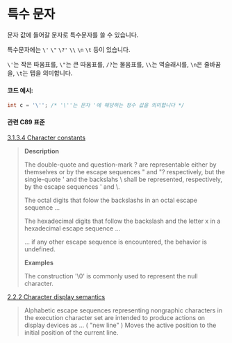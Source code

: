 # 특수 문자
문자 값에 들어갈 문자로 특수문자를 쓸 수 있습니다.   

특수문자에는 `\'` `\"` `\?'` `\\` `\n` `\t` 등이 있습니다.

`\'`는 작은 따옴표를, `\"`는 큰 따옴표를, `/?`는 물음표를, `\\`는 역슬래시를, `\n`은 줄바꿈을, `\t`는 탭을 의미합니다. 

#### 코드 예시:
```c
int c = '\''; /* '\''는 문자 '에 해당하는 정수 값을 의미합니다 */
```

#### 관련 C89 표준
[3.1.3.4 Character constants](https://port70.net/~nsz/c/c89/c89-draft.html#3.1.3.4)
> **Description**
>
> The double-quote and question-mark ? are representable either by themselves or
> by the escape sequences \" and "? respectively, but the single-quote ' and the backslahs \ shall be represented,
> respectively, by the escape sequences \' and \\.
>
> The octal digits that folow the backslashs in an octal escape sequence ...
>
> The hexadecimal digits that follow the backslash and the letter x in a hexadecimal escape sequence ...
>
> ... if any other escape sequence is encountered, the behavior is undefined.
>
> **Examples**
>
> The construction '\0' is commonly used to represent the null character.

[2.2.2 Character display semantics](https://port70.net/~nsz/c/c89/c89-draft.html#2.2.2)
> Alphabetic escape sequences representing nongraphic characters in the execution character set are intended to produce actions on display devices as
> ... ( "new line" ) Moves the active position to the initial position of the current line.
